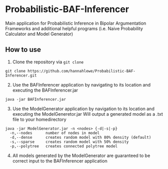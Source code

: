 # Probabilistic-BAF-Inferencer

Main application for Probabilistic Inference in Bipolar Argumentation Frameworks and additional helpful programs 
(i.e. Naive Probability Calculator and Model Generator)

## How to use

1) Clone the repository via `git clone`

```
git clone https://github.com/hannahlewe/Probabilistic-BAF-Inferencer.git
```

2) Use the BAFInferencer application by navigating to its location and executing the BAFInferencer.jar

```
java -jar BAFInferencer.jar
```

3) Use the ModelGenerator application by navigation to its location and executing the ModelGeneretor.jar
Will output a generated model as a .txt file to your homedirectory

```
java -jar ModelGenerator.jar -n <nodes> {-d|-s|-p}
  -n,--nodes      number of nodes in model
  -d,--dense      creates random model with 80% density (default)
  -s,--sparse     creates random model with 50% density
  -p,--polytree   creates connected polytree model
```

4) All models generated by the ModelGenerator are guaranteed to be correct input to the BAFInferencer application
